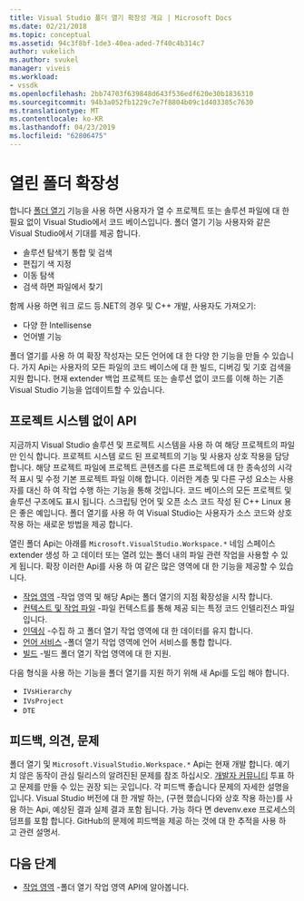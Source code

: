 ```yaml
---
title: Visual Studio 폴더 열기 확장성 개요 | Microsoft Docs
ms.date: 02/21/2018
ms.topic: conceptual
ms.assetid: 94c3f8bf-1de3-40ea-aded-7f40c4b314c7
author: vukelich
ms.author: svukel
manager: viveis
ms.workload:
- vssdk
ms.openlocfilehash: 2bb74703f639848d643f536edf620e30b1836310
ms.sourcegitcommit: 94b3a052fb1229c7e7f8804b09c1d403385c7630
ms.translationtype: MT
ms.contentlocale: ko-KR
ms.lasthandoff: 04/23/2019
ms.locfileid: "62806475"
---
```

# <a name="open-folder-extensibility"></a>열린 폴더 확장성

합니다 [폴더 열기](../ide/develop-code-in-visual-studio-without-projects-or-solutions.md) 기능을 사용 하면 사용자가 열 수 프로젝트 또는 솔루션 파일에 대 한 필요 없이 Visual Studio에서 코드 베이스입니다. 폴더 열기 기능 사용자와 같은 Visual Studio에서 기대를 제공 합니다.

* 솔루션 탐색기 통합 및 검색
* 편집기 색 지정
* 이동 탐색
* 검색 하면 파일에서 찾기

함께 사용 하면 워크 로드 등.NET의 경우 및 C++ 개발, 사용자도 가져오기:

* 다양 한 Intellisense
* 언어별 기능

폴더 열기를 사용 하 여 확장 작성자는 모든 언어에 대 한 다양 한 기능을 만들 수 있습니다. 가지 Api는 사용자의 모든 파일의 코드 베이스에 대 한 빌드, 디버깅 및 기호 검색을 지원 합니다. 현재 extender 백업 프로젝트 또는 솔루션 없이 코드를 이해 하는 기존 Visual Studio 기능을 업데이트할 수 있습니다.

## <a name="an-api-without-project-systems"></a>프로젝트 시스템 없이 API

지금까지 Visual Studio 솔루션 및 프로젝트 시스템을 사용 하 여 해당 프로젝트의 파일만 인식 합니다. 프로젝트 시스템 로드 된 프로젝트의 기능 및 사용자 상호 작용을 담당 합니다. 해당 프로젝트 파일에 프로젝트 콘텐츠를 다른 프로젝트에 대 한 종속성의 시각적 표시 및 수정 기본 프로젝트 파일 이해 합니다. 이러한 계층 및 다른 구성 요소는 사용자를 대신 하 여 작업 수행 하는 기능을 통해 것입니다. 코드 베이스의 모든 프로젝트 및 솔루션 구조에도 표시 됩니다. 스크립팅 언어 및 오픈 소스 코드 작성 된 C++ Linux 용은 좋은 예입니다. 폴더 열기를 사용 하 여 Visual Studio는 사용자가 소스 코드와 상호 작용 하는 새로운 방법을 제공 합니다.

열린 폴더 Api는 아래를 `Microsoft.VisualStudio.Workspace.*` 네임 스페이스 extender 생성 하 고 데이터 또는 열려 있는 폴더 내의 파일 관련 작업을 사용할 수 있게 됩니다. 확장 이러한 Api를 사용 하 여 같은 많은 영역에 대 한 기능을 제공할 수 있습니다.

- [작업 영역](workspaces.md) -작업 영역 및 해당 Api는 폴더 열기의 지점 확장성을 시작 합니다.
- [컨텍스트 및 작업 파일](workspace-file-contexts.md) -파일 컨텍스트를 통해 제공 되는 특정 코드 인텔리전스 파일입니다.
- [인덱싱](workspace-indexing.md) -수집 하 고 폴더 열기 작업 영역에 대 한 데이터를 유지 합니다.
- [언어 서비스](workspace-language-services.md) -폴더 열기 작업 영역에 언어 서비스를 통합 합니다.
- [빌드](workspace-build.md) -빌드 폴더 열기 작업 영역에 대 한 지원.

다음 형식을 사용 하는 기능을 폴더 열기를 지원 하기 위해 새 Api를 도입 해야 합니다.

- `IVsHierarchy`
- `IVsProject`
- `DTE`

## <a name="feedback-comments-issues"></a>피드백, 의견, 문제

폴더 열기 및 `Microsoft.VisualStudio.Workspace.*` Api는 현재 개발 합니다. 예기치 않은 동작이 관심 릴리스의 알려진된 문제를 참조 하십시오. [개발자 커뮤니티](https://developercommunity.visualstudio.com) 투표 하 고 문제를 만들 수 있는 권장 되는 곳입니다. 각 피드백 좋습니다 문제의 자세한 설명을입니다. Visual Studio 버전에 대 한 개발 하는, (구현 했습니다와 상호 작용 하는)를 사용 하는 Api, 예상된 결과 실제 결과 포함 됩니다. 가능 하다 면 devenv.exe 프로세스의 덤프를 포함 합니다. GitHub의 문제에 피드백을 제공 하는 것에 대 한 추적을 사용 하 고 관련 설명서.

## <a name="next-steps"></a>다음 단계

* [작업 영역](workspaces.md) -폴더 열기 작업 영역 API에 알아봅니다.